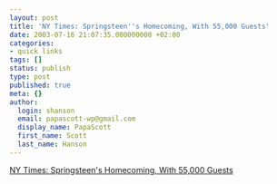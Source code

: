 ```yaml
---
layout: post
title: 'NY Times: Springsteen''s Homecoming, With 55,000 Guests'
date: 2003-07-16 21:07:35.000000000 +02:00
categories:
- quick links
tags: []
status: publish
type: post
published: true
meta: {}
author:
  login: shanson
  email: papascott-wp@gmail.com
  display_name: PapaScott
  first_name: Scott
  last_name: Hanson
---
```

<p><a title="We've been all around the world. It's nice to be back home." href="http://www.nytimes.com/2003/07/16/arts/16BRUC.html?8hpib">NY Times: Springsteen's Homecoming, With 55,000 Guests</a></p>

